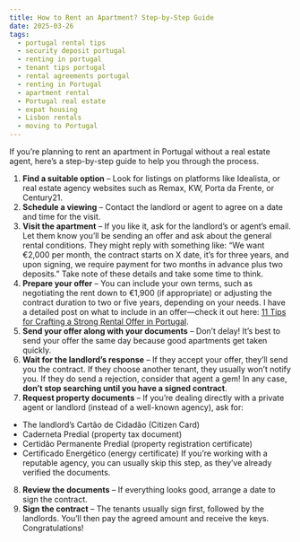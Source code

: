 ```yaml
--- 
title: How to Rent an Apartment? Step-by-Step Guide
date: 2025-03-26
tags: 
  - portugal rental tips  
  - security deposit portugal  
  - renting in portugal  
  - tenant tips portugal  
  - rental agreements portugal
  - renting in Portugal
  - apartment rental
  - Portugal real estate
  - expat housing
  - Lisbon rentals
  - moving to Portugal
---
```


If you’re planning to rent an apartment in Portugal without a real estate agent, here’s a step-by-step guide to help you through the process.

1. **Find a suitable option** – Look for listings on platforms like Idealista, or real estate agency websites such as Remax, KW, Porta da Frente, or Century21.
2. **Schedule a viewing** – Contact the landlord or agent to agree on a date and time for the visit.
3. **Visit the apartment** – If you like it, ask for the landlord’s or agent’s email. Let them know you’ll be sending an offer and ask about the general rental conditions. They might reply with something like: “We want €2,000 per month, the contract starts on X date, it’s for three years, and upon signing, we require payment for two months in advance plus two deposits.” Take note of these details and take some time to think.
4. **Prepare your offer** – You can include your own terms, such as negotiating the rent down to €1,900 (if appropriate) or adjusting the contract duration to two or five years, depending on your needs. I have a detailed post on what to include in an offer—check it out here: [11 Tips for Crafting a Strong Rental Offer in Portugal](/lisbon-rental-offer-tips-expats).
5. **Send your offer along with your documents** – Don’t delay! It’s best to send your offer the same day because good apartments get taken quickly.
6. **Wait for the landlord’s response** – If they accept your offer, they’ll send you the contract. If they choose another tenant, they usually won’t notify you. If they do send a rejection, consider that agent a gem! In any case, **don’t stop searching until you have a signed contract**.
7. **Request property documents** – If you’re dealing directly with a private agent or landlord (instead of a well-known agency), ask for:
  - The landlord’s Cartão de Cidadão (Citizen Card)
  - Caderneta Predial (property tax document)
  - Certidão Permanente Predial (property registration certificate)
  - Certificado Energético (energy certificate)
If you’re working with a reputable agency, you can usually skip this step, as they’ve already verified the documents.
8. **Review the documents** – If everything looks good, arrange a date to sign the contract.
9. **Sign the contract** – The tenants usually sign first, followed by the landlords. You’ll then pay the agreed amount and receive the keys. Congratulations!
